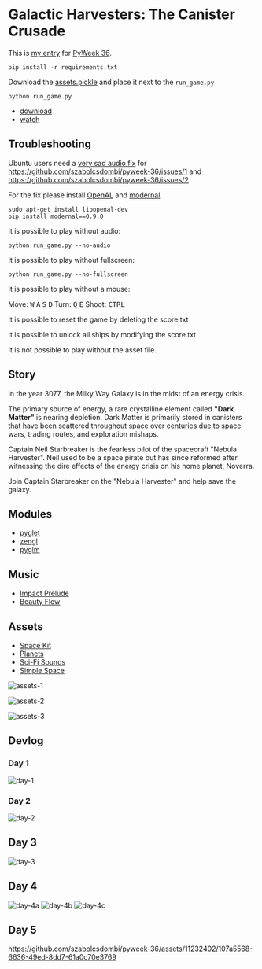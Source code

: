 # Galactic Harvesters: The Canister Crusade

This is [my entry](https://pyweek.org/e/szabolcsdombi) for [PyWeek 36](https://pyweek.org/36/).

```
pip install -r requirements.txt
```

Download the [assets.pickle](https://github.com/szabolcsdombi/pyweek-36/releases/download/2023-09-23/assets.pickle) and place it next to the `run_game.py`

```
python run_game.py
```

- [download](https://github.com/szabolcsdombi/pyweek-36/releases)
- [watch](https://youtu.be/04alBvihDqk)

## Troubleshooting

Ubuntu users need a [very sad audio fix](https://github.com/szabolcsdombi/pyweek-36/commit/5470a616faa9f2b2cd9f3a9b115efac1225fd303) for https://github.com/szabolcsdombi/pyweek-36/issues/1 and https://github.com/szabolcsdombi/pyweek-36/issues/2

For the fix please install [OpenAL](https://www.openal.org/) and [modernal](https://pypi.org/project/modernal/)

```
sudo apt-get install libopenal-dev
pip install modernal==0.9.0
```

It is possible to play without audio:

```
python run_game.py --no-audio
```

It is possible to play without fullscreen:

```
python run_game.py --no-fullscreen
```

It is possible to play without a mouse:

Move: <kbd>W</kbd> <kbd>A</kbd> <kbd>S</kbd> <kbd>D</kbd>
Turn: <kbd>Q</kbd> <kbd>E</kbd>
Shoot: <kbd>CTRL</kbd>

It is possible to reset the game by deleting the score.txt

It is possible to unlock all ships by modifying the score.txt

It is not possible to play without the asset file.

## Story

In the year 3077,
the Milky Way Galaxy is in the midst of an energy crisis.

The primary source of energy, a rare crystalline element called **"Dark Matter"** is nearing depletion.
Dark Matter is primarily stored in canisters that have been scattered throughout space over centuries
due to space wars, trading routes, and exploration mishaps.

Captain Neil Starbreaker is the fearless pilot of the spacecraft "Nebula Harvester".
Neil used to be a space pirate but has since reformed after witnessing
the dire effects of the energy crisis on his home planet, Noverra.

Join Captain Starbreaker on the "Nebula Harvester" and help save the galaxy.

## Modules

- [pyglet](https://github.com/pyglet/pyglet)
- [zengl](https://github.com/szabolcsdombi/zengl)
- [pyglm](https://github.com/Zuzu-Typ/PyGLM)

## Music

- [Impact Prelude](https://filmmusic.io/song/7565-impact-prelude)
- [Beauty Flow](https://filmmusic.io/song/5025-beauty-flow)

## Assets

- [Space Kit](https://www.kenney.nl/assets/space-kit)
- [Planets](https://www.kenney.nl/assets/planets)
- [Sci-Fi Sounds](https://www.kenney.nl/assets/sci-fi-sounds)
- [Simple Space](https://www.kenney.nl/assets/simple-space)

![assets-1](https://github.com/szabolcsdombi/pyweek-36/assets/11232402/1e956c8a-1f73-40bf-b875-f62d0b4bfd62)

![assets-2](https://github.com/szabolcsdombi/pyweek-36/assets/11232402/5fbd3475-3609-443b-b970-af8a40ba7fac)

![assets-3](https://github.com/szabolcsdombi/pyweek-36/assets/11232402/9c44fc04-625b-4ead-b429-60eb699c868b)

## Devlog

### Day 1

![day-1](https://github.com/szabolcsdombi/pyweek-36/assets/11232402/cc73e02c-61a4-4b37-8894-9f576f6e66d7)

### Day 2

![day-2](https://github.com/szabolcsdombi/pyweek-36/assets/11232402/25510a89-b71f-418e-b8a2-e645a1b5fdbc)

## Day 3

![day-3](https://github.com/szabolcsdombi/pyweek-36/assets/11232402/2e12915d-b7ca-4d9f-a498-630e6db947d6)

## Day 4

![day-4a](https://github.com/szabolcsdombi/pyweek-36/assets/11232402/c349c921-2af6-4dbe-8d5e-2ce0744b90f5)
![day-4b](https://github.com/szabolcsdombi/pyweek-36/assets/11232402/38ae5db0-fc54-4d8a-876e-e080cf03e33f)
![day-4c](https://github.com/szabolcsdombi/pyweek-36/assets/11232402/55d675ac-be0e-4bc8-8149-31400771d6ae)

## Day 5

https://github.com/szabolcsdombi/pyweek-36/assets/11232402/107a5568-6636-49ed-8dd7-61a0c70e3769
